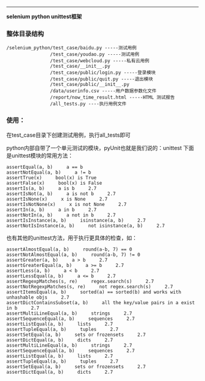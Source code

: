 

---

 **selenium python unittest框架**


### 整体目录结构

    /selenium_python/test_case/baidu.py -----测试用例
    				/test_case/youdao.py -----测试用例
    				/test_case/webcloud.py -----私有云用例
    				/test_case/__init__.py
    				/test_case/public/login.py -----登录模块
    				/test_case/public/quit.py -----退出模块
    				/test_case/public/__init__.py
    				/data/userinfo.csv -----用户数据参数化文件
    				/report/now_time_result.html -----HTML 测试报告
    				/all_tests.py ----执行用例文件
					
### 使用：

在test_case目录下创建测试用例，执行all_tests即可


python内部自带了一个单元测试的模块，pyUnit也就是我们说的：unittest
下面是unittest模块的常用方法：

    assertEqual(a, b)     a == b      
    assertNotEqual(a, b)     a != b      
    assertTrue(x)     bool(x) is True      
    assertFalse(x)     bool(x) is False      
    assertIs(a, b)     a is b     2.7
    assertIsNot(a, b)     a is not b     2.7
    assertIsNone(x)     x is None     2.7
    assertIsNotNone(x)     x is not None     2.7
    assertIn(a, b)     a in b     2.7
    assertNotIn(a, b)     a not in b     2.7
    assertIsInstance(a, b)     isinstance(a, b)     2.7
    assertNotIsInstance(a, b)     not isinstance(a, b)     2.7
	
也有其他的unittest方法，用于执行更具体的检查，如：

   

    assertAlmostEqual(a, b)     round(a-b, 7) == 0      
    assertNotAlmostEqual(a, b)     round(a-b, 7) != 0      
    assertGreater(a, b)     a > b     2.7
    assertGreaterEqual(a, b)     a >= b     2.7
    assertLess(a, b)     a < b     2.7
    assertLessEqual(a, b)     a <= b     2.7
    assertRegexpMatches(s, re)     regex.search(s)     2.7
    assertNotRegexpMatches(s, re)     not regex.search(s)     2.7
    assertItemsEqual(a, b)     sorted(a) == sorted(b) and works with unhashable objs     2.7
    assertDictContainsSubset(a, b)     all the key/value pairs in a exist in b     2.7
    assertMultiLineEqual(a, b)     strings     2.7
    assertSequenceEqual(a, b)     sequences     2.7
    assertListEqual(a, b)     lists     2.7
    assertTupleEqual(a, b)     tuples     2.7
    assertSetEqual(a, b)     sets or frozensets     2.7
    assertDictEqual(a, b)     dicts     2.7
    assertMultiLineEqual(a, b)     strings     2.7
    assertSequenceEqual(a, b)     sequences     2.7
    assertListEqual(a, b)     lists     2.7
    assertTupleEqual(a, b)     tuples     2.7
    assertSetEqual(a, b)     sets or frozensets     2.7
    assertDictEqual(a, b)     dicts     2.7




